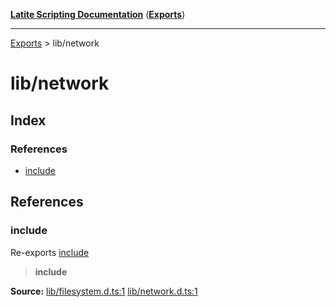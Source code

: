 [**Latite Scripting Documentation**](../README.md) ([**Exports**](../exports.md))

---

[Exports](../exports.md) > lib/network

# lib/network

## Index

### References

- [include](index.md#include)

## References

### include

Re-exports [include](../module.lib_filesystem/namespaces/namespace.include/index.md)

> **include**

**Source:** [lib/filesystem.d.ts:1](https://github.com/LatiteScripting/latitescripting.github.io/blob/1a915c6/definitions/lib/filesystem.d.ts#L1) [lib/network.d.ts:1](https://github.com/LatiteScripting/latitescripting.github.io/blob/1a915c6/definitions/lib/network.d.ts#L1)
